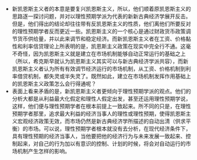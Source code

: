 - 新凯恩斯主义者的本意是要复兴凯恩斯主义，所以，他们顺着原凯恩斯主义的思路逐一探讨问题，并对以理性预期学派为代表的新新古典经济学展开反击。但是，他们得出的结论却往往带有反凯恩斯主义的性质，他们离他们所要反对的理性预期学者反而更近一些。凯恩斯主义的一个核心是通过财政货币政策调节货币供给量，并以此来调节和稳定经济。而新凯恩斯主义者在工资、价格黏性和利率信贷理论上所表明的是，凯恩斯主义政策在现实中完全行不通。这毫不奇怪，因为凯恩斯主义就是建立在市场机制能够自动正常运行的基础之上（所以，希克斯早就认为凯恩斯主义其实可以与新古典经济学派共容），而新凯恩斯主义者认为所有有效调节经济运行的市场机制，从工资、价格机制到利率借贷机制，都失灵或半失灵了。既然如此，建立在市场机制发挥作用基础上的凯恩斯主义政策怎么会行得通呢？
- 表面上看来矛盾的是，新凯恩斯主义者更倾向于理性预期学派的观点。他们的分析大都是从利益最大化假定和理性人假定出发，甚至还运用理性预期学说，这样，他们便与理性预期学者在根本前提上一致起来。所不同的只是，在理性预期学者那里，追求最大利益的经济当事人的理性或理性预期，使得凯恩斯主义宏观经济政策无效，而市场仍然是新古典经济学所描述的自动出清（供求平衡）的市场。可以说，理性预期学者根本就没有去分析，在现代经济条件下，具有理性预期的经济当事人，当他要把他的经济行为与未来发展一致起来、控制起来，对自己的行为加以有意识的控制、计划的时候，将会对自动运行的市场机制产生怎样的影响。
